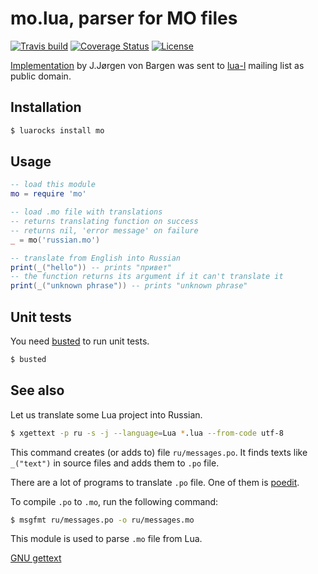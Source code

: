 # mo.lua, parser for MO files

[![Travis build][travis-badge]][travis-page]
[![Coverage Status][coveralls-badge]][coveralls-page]
[![License][license-badge]][license-page]

[Implementation][mail] by J.Jørgen von Bargen was sent to
[lua-l][lua-l] mailing list as public domain.

## Installation

```bash
$ luarocks install mo
```

## Usage

```lua
-- load this module
mo = require 'mo'

-- load .mo file with translations
-- returns translating function on success
-- returns nil, 'error message' on failure
_ = mo('russian.mo')

-- translate from English into Russian
print(_("hello")) -- prints "привет"
-- the function returns its argument if it can't translate it
print(_("unknown phrase")) -- prints "unknown phrase"
```

## Unit tests

You need [busted][busted] to run unit tests.

```bash
$ busted
```

## See also

Let us translate some Lua project into Russian.

```bash
$ xgettext -p ru -s -j --language=Lua *.lua --from-code utf-8
```

This command creates (or adds to) file `ru/messages.po`.
It finds texts like `_("text")` in source files and adds them
to `.po` file.

There are a lot of programs to translate `.po` file.
One of them is [poedit][poedit].

To compile `.po` to `.mo`, run the following command:

```bash
$ msgfmt ru/messages.po -o ru/messages.mo
```

This module is used to parse `.mo` file from Lua.

[GNU gettext][gettext]

[mail]: http://lua-users.org/lists/lua-l/2010-04/msg00005.html
[lua-l]: http://www.lua.org/lua-l.html
[gettext]: http://www.gnu.org/software/hello/manual/gettext/MO-Files.html
[poedit]: http://poedit.net/
[busted]: http://olivinelabs.com/busted/
[travis-page]: https://travis-ci.org/starius/mo.lua
[travis-badge]: https://travis-ci.org/starius/mo.lua.png
[coveralls-page]: https://coveralls.io/r/starius/mo.lua
[coveralls-badge]: https://coveralls.io/repos/starius/mo.lua/badge.png
[license-page]: LICENSE
[license-badge]: http://img.shields.io/badge/License-MIT-brightgreen.png
